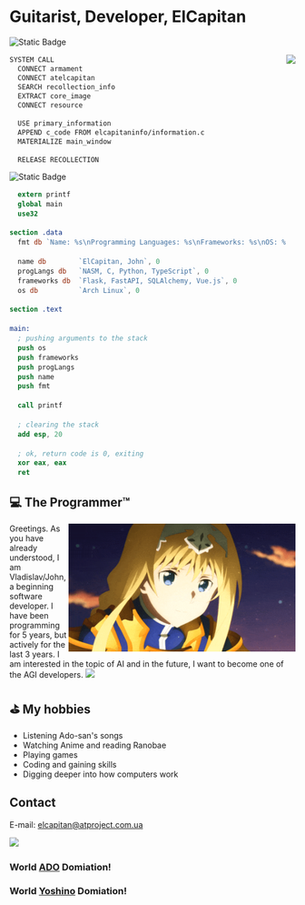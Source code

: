 # Guitarist, Developer, ElCapitan

![Static Badge](https://img.shields.io/badge/Language-Underworld%20System%20Commands-gold)

<img height="250" src="https://github.com/at-elcapitan/at-elcapitan/assets/96237569/b64c8e2f-ebfe-4160-bd15-455ef590733b" align="right">

```
SYSTEM CALL
  CONNECT armament
  CONNECT atelcapitan
  SEARCH recollection_info
  EXTRACT core_image
  CONNECT resource
  
  USE primary_information
  APPEND c_code FROM elcapitaninfo/information.c
  MATERIALIZE main_window
  
  RELEASE RECOLLECTION
```

<span style="color:green"> </span>

![Static Badge](https://img.shields.io/badge/Language-Netwide%20Assebmler-darkgreen)
```nasm
  extern printf
  global main
  use32

section .data
  fmt db `Name: %s\nProgramming Languages: %s\nFrameworks: %s\nOS: %s`, 0xA, 0

  name db        `ElCapitan, John`, 0
  progLangs db   `NASM, C, Python, TypeScript`, 0
  frameworks db  `Flask, FastAPI, SQLAlchemy, Vue.js`, 0
  os db          `Arch Linux`, 0

section .text

main: 
  ; pushing arguments to the stack
  push os
  push frameworks
  push progLangs
  push name
  push fmt
  
  call printf

  ; clearing the stack
  add esp, 20

  ; ok, return code is 0, exiting
  xor eax, eax
  ret
```

## ‍💻 The Programmer™
<img width="400" src="https://github.com/at-elcapitan/at-elcapitan/blob/4123a794c373f26ba0674228fff64471a51af4ec/alice.gif" align="right"/>
Greetings. As you have already understood, I am Vladislav/John, a beginning software developer. I have been programming for 5 years, but actively for the last 3 years. I am interested in the topic of AI and in the future, I want to become one of the AGI developers.

<img width=400 src='https://github-readme-stats.vercel.app/api/top-langs/?username=at-elcapitan&theme=dark&show_icons=true&hide_border=true&layout=compact'/>

## ⛳ My hobbies
- Listening Ado-san's songs
- Watching Anime and reading Ranobae
- Playing games
- Coding and gaining skills
- Digging deeper into how computers work

## Contact

E-mail: <elcapitan@atproject.com.ua>

<img width="200" src="https://media.tenor.com/yIX_27rQAIkAAAAM/ado-ado-cute.gif">

### World [ADO](https://x.com/ado1024imokenp) Domiation!
### World [Yoshino](https://x.com/yoshino_msc) Domiation!
